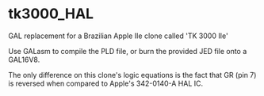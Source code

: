 # tk3000_HAL
GAL replacement for a Brazilian Apple IIe clone called 'TK 3000 IIe'

Use GALasm to compile the PLD file, or burn the provided JED file onto a GAL16V8.

The only difference on this clone's logic equations is the fact that GR (pin 7) is reversed when compared to Apple's 342-0140-A HAL IC.


